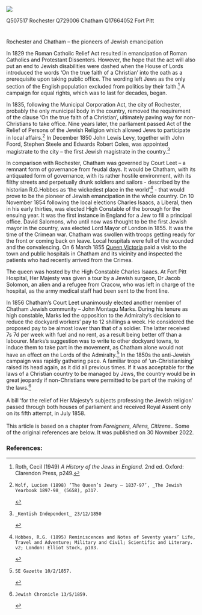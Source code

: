 <a href="https://juncture-digital.org"><img src="https://juncture-digital.org/images/ve-button.png"></a>

<param ve-config title="Rochester and Chatham – the pioneers of Jewish emancipation" author="Irina Fridman" layout="vtl" banner="https://stor.artstor.org/stor/43be2313-69a2-4436-8db8-978f300d40bb"> 

<param ve-entity eid="Q865021" aliases="Birchington">
Q507517 Rochester
Q729006 Chatham
Q17664052 Fort Pitt

#

Rochester and Chatham – the pioneers of Jewish emancipation

In 1829 the Roman Catholic Relief Act resulted in emancipation of Roman Catholics and Protestant Dissenters. However, the hope that the act will also put an end to Jewish disabilities were dashed when the House of Lords introduced the words ‘On the true faith of a Christian’ into the oath as a prerequisite upon taking public office. The wording left Jews as the only section of the English population excluded from politics by their faith.[^ref1] A campaign for equal rights, which was to last for decades, began.

In 1835, following the Municipal Corporation Act, the city of Rochester, probably the only municipal body in the country, removed the requirement of the clause ‘On the true faith of a Christian’, ultimately paving way for non-Christians to take office. Nine years later, the parliament passed Act of the Relief of Persons of the Jewish Religion which allowed Jews to participate in local affairs.[^ref2] In December 1850 John Lewis Levy, together with John Foord, Stephen Steele and Edwards Robert Coles, was appointed magistrate to the city – the first Jewish magistrate in the country.[^ref3] 

In comparison with Rochester, Chatham was governed by Court Leet – a remnant form of governance from feudal days. It would be Chatham, with its antiquated form of governance, with its rather hostile environment, with its filthy streets and perpetually drunk soldiers and sailors - described by the historian R.G.Hobbes as ‘the wickedest place in the world’[^ref4] - that would prove to be the pioneer of Jewish emancipation in the whole country. On 10 November 1854 following the local elections Charles Isaacs, a Liberal, then in his early thirties, was elected High Constable of the borough for the ensuing year. It was the first instance in England for a Jew to fill a principal office. David Salomons, who until now was thought to be the first Jewish mayor in the country, was elected Lord Mayor of London in 1855.
It was the time of the Crimean war. Chatham was swollen with troops getting ready for the front or coming back on leave. Local hospitals were full of the wounded and the convalescing. On 6 March 1855 [Queen Victoria](/19c/19c-victoria-biography) paid a visit to the town and public hospitals in Chatham and its vicinity and inspected the patients who had recently arrived from the Crimea. 

The queen was hosted by the High Constable Charles Isaacs. At Fort Pitt Hospital, Her Majesty was given a tour by a Jewish surgeon, Dr Jacob Solomon, an alien and a refugee from Cracow, who was left in charge of the hospital, as the army medical staff had been sent to the front line.  

In 1856 Chatham’s Court Leet unanimously elected another member of Chatham Jewish community – John Montagu Marks. During his tenure as high constable, Marks led the opposition to the Admiralty’s decision to reduce the dockyard workers’ pay to 12 shillings a week. He considered the proposed pay to be almost lower than that of a soldier. The latter received 7s 7d per week with fuel and no rent, as a result being better off than a labourer. Marks’s suggestion was to write to other dockyard towns, to induce them to take part in the movement, as Chatham alone would not have an effect on the Lords of the Admiralty.[^ref5] 
In the 1850s the anti-Jewish campaign was rapidly gathering pace. A familiar trope of ‘un-Christianising’ raised its head again, as it did all previous times. If it was acceptable for the laws of a Christian country to be managed by Jews, the country would be in great jeopardy if non-Christians were permitted to be part of the making of the laws.[^ref6] 
<br><br>
A bill ‘for the relief of Her Majesty’s subjects professing the Jewish religion’ passed through both houses of parliament and received Royal Assent only on its fifth attempt, in July 1858.
<br><br>
This article is based on a chapter from _Foreigners, Aliens, Citizens_.. Some of the original references are below. It was published on 30 Novmber 2022.

### References:
[^ref1]: Roth, Cecil (1949) _A History of the Jews in England_. 2nd ed. Oxford: Clarendon Press, p249.   
[^ref2]:	Wolf, Lucien (1898) ‘The Queen’s Jewry – 1837-97’, _The Jewish Yearbook 1897-98_ (5658), p317.   
[^ref3]:	_Kentish Independent_ 23/12/1850   
[^ref4]:	Hobbes, R.G. (1895) Reminiscences and Notes of Seventy years’ Life, Travel and Adventure; Military and Civil; Scientific and Literary. v2; London: Elliot Stock, p103.   
[^ref5]:	SE Gazette 10/2/1857.   
[^ref6]:	Jewish Chronicle 13/5/1859.   



